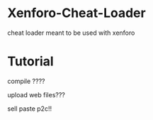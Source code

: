 # Xenforo-Cheat-Loader
cheat loader meant to be used with xenforo

# Tutorial

compile ????

upload web files???

sell paste p2c!!

